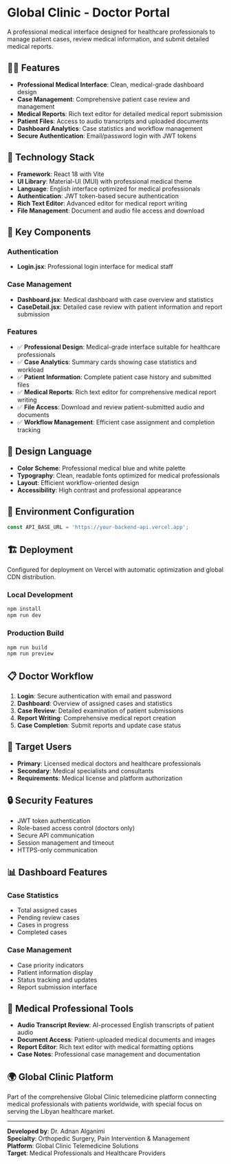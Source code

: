 # Global Clinic - Doctor Portal

A professional medical interface designed for healthcare professionals to manage patient cases, review medical information, and submit detailed medical reports.

## 👨‍⚕️ Features

- **Professional Medical Interface**: Clean, medical-grade dashboard design
- **Case Management**: Comprehensive patient case review and management
- **Medical Reports**: Rich text editor for detailed medical report submission
- **Patient Files**: Access to audio transcripts and uploaded documents
- **Dashboard Analytics**: Case statistics and workflow management
- **Secure Authentication**: Email/password login with JWT tokens

## 🚀 Technology Stack

- **Framework**: React 18 with Vite
- **UI Library**: Material-UI (MUI) with professional medical theme
- **Language**: English interface optimized for medical professionals
- **Authentication**: JWT token-based secure authentication
- **Rich Text Editor**: Advanced editor for medical report writing
- **File Management**: Document and audio file access and download

## 🏥 Key Components

### Authentication
- **Login.jsx**: Professional login interface for medical staff

### Case Management
- **Dashboard.jsx**: Medical dashboard with case overview and statistics
- **CaseDetail.jsx**: Detailed case review with patient information and report submission

### Features
- ✅ **Professional Design**: Medical-grade interface suitable for healthcare professionals
- ✅ **Case Analytics**: Summary cards showing case statistics and workload
- ✅ **Patient Information**: Complete patient case history and submitted files
- ✅ **Medical Reports**: Rich text editor for comprehensive medical report writing
- ✅ **File Access**: Download and review patient-submitted audio and documents
- ✅ **Workflow Management**: Efficient case assignment and completion tracking

## 🎨 Design Language

- **Color Scheme**: Professional medical blue and white palette
- **Typography**: Clean, readable fonts optimized for medical professionals
- **Layout**: Efficient workflow-oriented design
- **Accessibility**: High contrast and professional appearance

## 🔧 Environment Configuration

```javascript
const API_BASE_URL = 'https://your-backend-api.vercel.app';
```

## 🏗️ Deployment

Configured for deployment on Vercel with automatic optimization and global CDN distribution.

### Local Development
```bash
npm install
npm run dev
```

### Production Build
```bash
npm run build
npm run preview
```

## 📋 Doctor Workflow

1. **Login**: Secure authentication with email and password
2. **Dashboard**: Overview of assigned cases and statistics
3. **Case Review**: Detailed examination of patient submissions
4. **Report Writing**: Comprehensive medical report creation
5. **Case Completion**: Submit reports and update case status

## 👥 Target Users

- **Primary**: Licensed medical doctors and healthcare professionals
- **Secondary**: Medical specialists and consultants
- **Requirements**: Medical license and platform authorization

## 🔒 Security Features

- JWT token authentication
- Role-based access control (doctors only)
- Secure API communication
- Session management and timeout
- HTTPS-only communication

## 📊 Dashboard Features

### Case Statistics
- Total assigned cases
- Pending review cases
- Cases in progress
- Completed cases

### Case Management
- Case priority indicators
- Patient information display
- Status tracking and updates
- Report submission interface

## 🌟 Medical Professional Tools

- **Audio Transcript Review**: AI-processed English transcripts of patient audio
- **Document Access**: Patient-uploaded medical documents and images
- **Report Editor**: Rich text editor with medical formatting options
- **Case Notes**: Professional case management and documentation

## 🌍 Global Clinic Platform

Part of the comprehensive Global Clinic telemedicine platform connecting medical professionals with patients worldwide, with special focus on serving the Libyan healthcare market.

---

**Developed by**: Dr. Adnan Alganimi  
**Specialty**: Orthopedic Surgery, Pain Intervention & Management  
**Platform**: Global Clinic Telemedicine Solutions  
**Target**: Medical Professionals and Healthcare Providers


